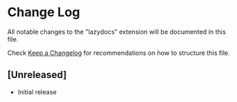 # Change Log

All notable changes to the "lazydocs" extension will be documented in this file.

Check [Keep a Changelog](http://keepachangelog.com/) for recommendations on how to structure this file.

## [Unreleased]

- Initial release